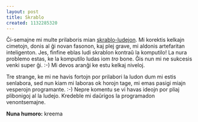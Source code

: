 ```yaml
---
layout: post
title: Skrablo
created: 1132285320
---
```

Ĉi-semajne mi multe prilaboris mian [skrablo-ludejon](http://skrablo.ikso.net/).  Mi korektis kelkajn cimetojn, donis al ĝi novan fasonon, kaj plej grave, mi aldonis artefaritan inteligenton.  Jes, finfine eblas ludi skrablon kontraŭ la komputilo!  La nura problemo estas, ke la komputilo ludas iom *tro* bone.  Ĝis nun mi ne sukcesis venki super ĝi.  :-)  Mi devos aranĝi ke estu kelkaj niveloj.

Tre strange, ke mi ne havis fortojn por prilabori la ludon dum mi estis senlabora, sed nun kiam mi laboras ok horojn tage, mi emas pasigi miajn vesperojn programante.  :-)  Nepre komentu se vi havas ideojn por pliaj plibonigoj al la ludejo.  Kredeble mi daŭrigos la programadon venontsemajne.

**Nuna humoro:** kreema

